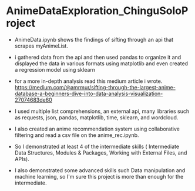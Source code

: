 # AnimeDataExploration_ChinguSoloProject

- AnimeData.ipynb shows the findings of sifting through an api that scrapes myAnimeList.
- i gathered data from the api and then used pandas to organize it and displayed the data in various formats using matplotlib and even created a regression model using sklearn
- for a more in-depth analysis read this medium article i wrote. https://medium.com/@amrmur/sifting-through-the-largest-anime-database-a-beginners-dive-into-data-analysis-visualization-27074683de60

- I used multiple list comprehensions, an external api, many libraries such as requests, json, pandas, matplotlib, time, sklearn, and wordcloud. 

- I also created an anime recommendation system using collaborative filtering and read a csv file on the anime_rec.ipynb.

- So I demonstrated at least 4 of the intermediate skills ( Intermediate Data Structures, Modules & Packages, Working with External Files, and APIs).

- I also demonstrated some advanced skills such Data manipulation and machine learning, so I'm sure this project is more than enough for the intermediate.

